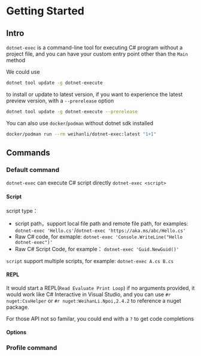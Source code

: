 # Getting Started

## Intro

`dotnet-exec` is a command-line tool for executing C# program without a project file, and you can have your custom entry point other than the `Main` method

We could use

```sh
dotnet tool update -g dotnet-execute
```

to install or update to latest version, if you want to experience the latest preview version, with a `--prerelease` option

```sh
dotnet tool update -g dotnet-execute --prerelease
```

You can also use `docker`/`podman` without dotnet sdk installed

```sh
docker/podman run --rm weihanli/dotnet-exec:latest "1+1"
```

## Commands

### Default command

`dotnet-exec` can execute C# script directly `dotnet-exec <script>` 

#### Script

script type：

- script path，support local file path and remote file path, for examples: `dotnet-exec 'Hello.cs'`/`dotnet-exec 'https://aka.ms/abc/Hello.cs'`
- Raw C# code, for exmaple: `dotnet-exec 'Console.WriteLine("Hello dotnet-exec")'`
- Raw C# Script Code, for example： `dotnet-exec 'Guid.NewGuid()'`

`script` support multiple scripts, for example: `dotnet-exec A.cs B.cs`

#### REPL

It would start a REPL(`Read Evaluate Print Loop`) if no arguments provided, it would work like C# Interactive in Visual Studio, and you can use `#r nuget:CsvHelper` or `#r nuget:WeihanLi.Npoi,2.4.2` to reference a nuget package.

For those API not so familar, you could end with a `?` to get code completions

#### Options


### Profile command

